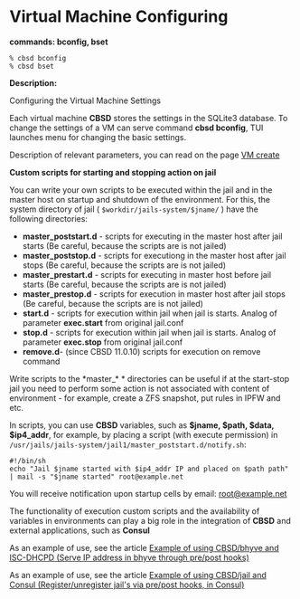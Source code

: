 
# Virtual Machine Configuring
**commands: bconfig, bset**

```
% cbsd bconfig
% cbsd bset
```
**Description:**

Configuring the Virtual Machine Settings

Each virtual machine **CBSD** stores the settings in the SQLite3 database. To change the settings of a VM can serve command **cbsd bconfig**, TUI launches menu for changing the basic settings.

Description of relevant parameters, you can read on the page [VM create](bhyve-virtual-machine.md)

**Custom scripts for starting and stopping action on jail**

You can write your own scripts to be executed within the jail and in the master host on startup and shutdown of the environment. For this, the system directory of jail ( `$workdir/jails-system/$jname/` ) have the following directories:


* **master_poststart.d** - scripts for executing in the master host after jail starts (Be careful, because the scripts are is not jailed)
* **master_poststop.d** - scripts for executiong in the master host after jail stops (Be careful, because the scripts are is not jailed)
* **master_prestart.d** - scripts for executing in master host before jail starts (Be careful, because the scripts are is not jailed)
* **master_prestop.d** - scripts for execution in master host after jail stops (Be careful, because the scripts are is not jailed)
* **start.d** - scripts for execution within jail when jail is starts. Analog of parameter **exec.start** from original jail.conf
* **stop.d** - scripts for execution within jail when jail is starts. Analog of parameter **exec.stop** from original jail.conf
* **remove.d**- (since CBSD 11.0.10) scripts for execution on remove command

Write scripts to the *master_\* * directories can be useful if at the start-stop jail you need to perform some action is not associated with content of environment - for example, create a ZFS snapshot, put rules in IPFW and etc.

In scripts, you can use **CBSD** variables, such as **$jname, $path, $data, $ip4_addr**, for example, by placing a script (with execute permission) in `/usr/jails/jails-system/jail1/master_poststart.d/notify.sh`:

```
#!/bin/sh
echo "Jail $jname started with $ip4_addr IP and placed on $path path" | mail -s "$jname started" root@example.net
```

You will receive notification upon startup cells by email: root@example.net

The functionality of execution custom scripts and the availability of variables in environments can play a big role in the integration of **CBSD** and external applications, such as **Consul**

As an example of use, see the article [Example of using CBSD/bhyve and ISC-DHCPD (Serve IP address in bhyve through pre/post hooks)](jail-config.md)

As an example of use, see the article [Example of using CBSD/jail and Consul (Register/unregister jail's via pre/post hooks, in Consul)](jail-config.md)
